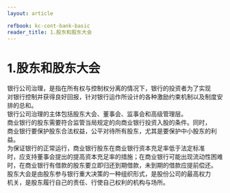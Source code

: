 ```yaml
---
layout: article

refbook: kc-cont-bank-basic
reader_title: 1.股东和股东大会
---
```


# 1.股东和股东大会

银行公司治理，是指在所有权与控制权分离的情况下，银行的投资者为了实现<br />
    对银行控制并获得良好回报，针对银行运作所设计的各种激励约束机制以及制度安<br />
    排的总和。<br />
    银行公司治理的主体包括股东大会、董事会、监事会和高级管理层。<br />
    商业银行的股东需要符合监管当局规定的向商业银行投资入股的条件。同时，<br />
    商业银行要保护股东合法权益，公平对待所有股东，尤其是要保护中小股东的利益。<br />
    为保证银行的正常运行，商业银行股东在商业银行资本充足率低于法定标准<br />
    时，应支持董事会提出的提高资本充足率的措施；在商业银行可能出现流动性困难<br />
    时，在商业银行有借款的股东要立即归还到期借款，未到期的借款应提前偿还。<br />
    股东大会是由股东参与银行重大决策的一种组织形式，是股份公司的最高权力<br />
  机关，是股东履行自己的责任、行使自己权利的机构与场所。